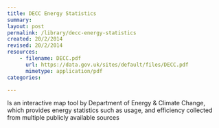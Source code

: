 ```yaml
---
title: DECC Energy Statistics
summary: 
layout: post
permalink: /library/decc-energy-statistics
created: 20/2/2014
revised: 20/2/2014
resources:
    - filename: DECC.pdf
      url: https://data.gov.uk/sites/default/files/DECC.pdf
      mimetype: application/pdf
categories:

---
```


<p>Is an interactive map tool by Department of Energy &amp; Climate Change, which provides energy statistics such as usage, and efficiency collected from multiple publicly available sources </p>
